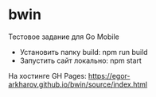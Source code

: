 # bwin
Тестовое задание для Go Mobile

* Установить папку build: npm run build
* Запустить сайт локально: npm start

На хостинге GH Pages: https://egor-arkharov.github.io/bwin/source/index.html
